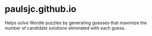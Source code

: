 # paulsjc.github.io
Helps solve Wordle puzzles by generating guesses that maximize the number of candidate solutions eliminated with each guess.

